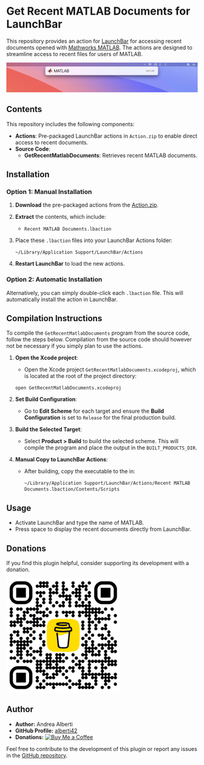 # Get Recent MATLAB Documents for LaunchBar

This repository provides an action for [LaunchBar](https://www.obdev.at/products/launchbar/actions.html) for accessing recent documents opened with [Mathworks MATLAB](https://www.mathworks.com/). The actions are designed to streamline access to recent files for users of MATLAB.

<img alt="Screenshot" src="Images/MATLAB_screenshot.jpg" width="1218">

## Contents

This repository includes the following components:

- **Actions**: Pre-packaged LaunchBar actions in `Action.zip` to enable direct access to recent documents.
- **Source Code**:
  - **GetRecentMatlabDocuments**: Retrieves recent MATLAB documents.
  
## Installation

### Option 1: Manual Installation

1. **Download** the pre-packaged actions from the [Action.zip](https://github.com/alberti42/Get-Recent-MATLAB-Documents-For-LaunchBar/raw/refs/heads/main/Action.zip).
2. **Extract** the contents, which include:
   - `Recent MATLAB Documents.lbaction`
3. Place these `.lbaction` files into your LaunchBar Actions folder:
   ```
   ~/Library/Application Support/LaunchBar/Actions
   ```

4. **Restart LaunchBar** to load the new actions.

### Option 2: Automatic Installation

Alternatively, you can simply double-click each `.lbaction` file. This will automatically install the action in LaunchBar.

## Compilation Instructions

To compile the `GetRecentMatlabDocuments` program from the source code, follow the steps below. Compilation from the source code should however not be necessary if you simply plan to use the actions.

1. **Open the Xcode project**:
   - Open the Xcode project `GetRecentMatlabDocuments.xcodeproj`, which is located at the root of the project directory:
   ```
   open GetRecentMatlabDocuments.xcodeproj
   ```

2. **Set Build Configuration**:
   - Go to **Edit Scheme** for each target and ensure the **Build Configuration** is set to `Release` for the final production build.

3. **Build the Selected Target**:
   - Select **Product > Build** to build the selected scheme. This will compile the program and place the output in the `BUILT_PRODUCTS_DIR`.

4. **Manual Copy to LaunchBar Actions**:
   - After building, copy the executable to the in:
     ```
     ~/Library/Application Support/LaunchBar/Actions/Recent MATLAB Documents.lbaction/Contents/Scripts
     ```

## Usage

- Activate LaunchBar and type the name of MATLAB.
- Press space to display the recent documents directly from LaunchBar.

## Donations

If you find this plugin helpful, consider supporting its development with a donation.

[<img src="Images/buy_me_coffee.png" width=300 alt="Buy Me a Coffee QR Code"/>](https://buymeacoffee.com/alberti)

## Author

- **Author:** Andrea Alberti
- **GitHub Profile:** [alberti42](https://github.com/alberti42)
- **Donations:** [![Buy Me a Coffee](https://img.shields.io/badge/Donate-Buy%20Me%20a%20Coffee-orange)](https://buymeacoffee.com/alberti)

Feel free to contribute to the development of this plugin or report any issues in the [GitHub repository](https://github.com/alberti42/obsidian-plugins-annotations/issues).
